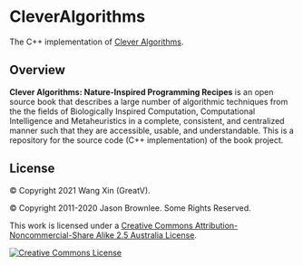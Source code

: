 # CleverAlgorithms

The C++ implementation of [Clever Algorithms](https://github.com/clever-algorithms/CleverAlgorithms).

## Overview

**Clever Algorithms: Nature-Inspired Programming Recipes** is an open source book that describes a large number of algorithmic techniques from the the fields of Biologically Inspired Computation, Computational Intelligence and Metaheuristics in a complete, consistent, and centralized manner such that they are accessible, usable, and understandable. This is a repository for the source code (C++ implementation) of the book project.


## License

&copy; Copyright 2021 Wang Xin (GreatV).

&copy; Copyright 2011-2020 Jason Brownlee. Some Rights Reserved.

This work is licensed under a <a rel="license" href="http://creativecommons.org/licenses/by-nc-sa/2.5/au/">Creative Commons Attribution-Noncommercial-Share Alike 2.5 Australia License</a>.

<a rel="license" href="http://creativecommons.org/licenses/by-nc-sa/2.5/au/"><img alt="Creative Commons License" style="border-width:0" src="http://i.creativecommons.org/l/by-nc-sa/2.5/au/88x31.png" /></a>